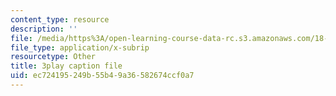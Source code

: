 ```yaml
---
content_type: resource
description: ''
file: /media/https%3A/open-learning-course-data-rc.s3.amazonaws.com/18-404j-theory-of-computation-fall-2020/ec724195249b55b49a36582674ccf0a7_cT_qwkTigv4.vtt
file_type: application/x-subrip
resourcetype: Other
title: 3play caption file
uid: ec724195-249b-55b4-9a36-582674ccf0a7
---
```


